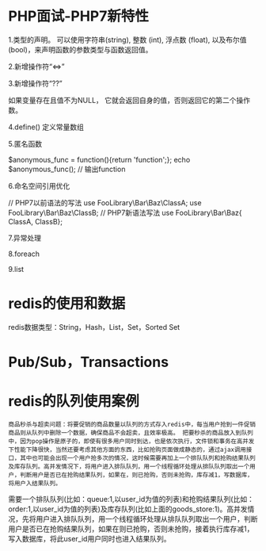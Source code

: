 # PHP面试-PHP7新特性

1.类型的声明。
可以使用字符串(string), 整数 (int), 浮点数 (float), 以及布尔值 (bool)，来声明函数的参数类型与函数返回值。

2.新增操作符“<=>”

3.新增操作符“??”

如果变量存在且值不为NULL， 它就会返回自身的值，否则返回它的第二个操作数。

4.define() 定义常量数组

5.匿名函数

$anonymous_func = function(){return 'function';};
echo $anonymous_func(); // 输出function

6.命名空间引用优化

// PHP7以前语法的写法 
use FooLibrary\Bar\Baz\ClassA; 
use FooLibrary\Bar\Baz\ClassB; 
// PHP7新语法写法 
use FooLibrary\Bar\Baz\{ ClassA, ClassB};

7.异常处理

8.foreach

9.list

# redis的使用和数据

redis数据类型：String，Hash，List，Set，Sorted Set


# Pub/Sub，Transactions


# redis的队列使用案例
  
    商品秒杀与超卖问题：将要促销的商品数量以队列的方式存入redis中，每当用户抢到一件促销商品则从队列中删除一个数据，确保商品不会超卖，且效率极高。 把要秒杀的商品放入到队列中，因为pop操作是原子的，即使有很多用户同时到达，也是依次执行，文件锁和事务在高并发下性能下降很快，当然还要考虑其他方面的东西，比如抢购页面做成静态的，通过ajax调用接口，其中也可能会出现一个用户抢多次的情况，这时候需要再加上一个排队队列和抢购结果队列及库存队列。高并发情况下，将用户进入排队队列，用一个线程循环处理从排队队列取出一个用户，判断用户是否已在抢购结果队列，如果在，则已抢购，否则未抢购，库存减1，写数据库，将用户入结果队列。 

需要一个排队队列(比如：queue:1,以user_id为值的列表)和抢购结果队列(比如：order:1,以user_id为值的列表)及库存队列(比如上面的goods_store:1)。高并发情况，先将用户进入排队队列，用一个线程循环处理从排队队列取出一个用户，判断用户是否已在抢购结果队列，如果在则已抢购，否则未抢购，接着执行库存减1，写入数据库，将此user_id用户同时也进入结果队列。


